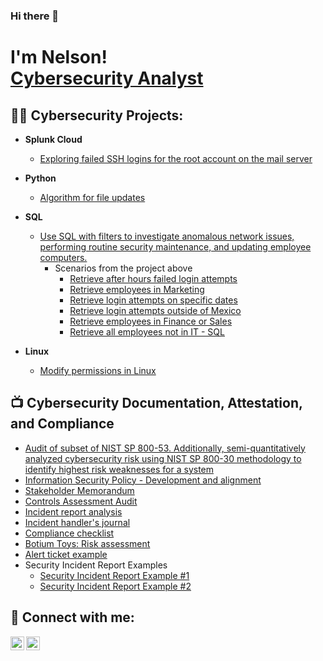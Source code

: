 ### Hi there 👋
<h1>I'm Nelson! <br/><a href="https://www.linkedin.com/in/nelyee/">Cybersecurity Analyst</a>
<h2>👨‍💻 Cybersecurity Projects:</h2>

- <b>Splunk Cloud</b>
  - [Exploring failed SSH logins for the root account on the mail server](https://docs.google.com/document/d/1lkAmrIVgEPSY3kv4p76eX-j4XbHgavO-p1kn3gBQt-4/edit?usp=sharing)
- <b>Python</b>
  - [Algorithm for file updates](https://docs.google.com/document/d/1NOv9R7fozqDdEMyxYJP6-7gEp_l4zcjVGwlVr4fhxNM/edit?usp=sharing&resourcekey=0-pG0pnlBfniU5DJnl_e19xA)
- <b>SQL</b>
  - [Use SQL with filters to investigate anomalous network issues, performing routine security maintenance, and updating employee computers.](https://docs.google.com/document/d/10dp9ROstpZwoaixNTRIdQa7RLpo8dW57S2ynjIXqA5A/edit?usp=sharing&resourcekey=0-AoCVxaEs2fJPavUaRxKXtw)
    - Scenarios from the project above
      - [Retrieve after hours failed login attempts](https://docs.google.com/document/d/1icDHv8XoqGr9scf8GRf-5PVMpl_NPMeR8nVbtb_KvrQ/edit?usp=sharing)
      - [Retrieve employees in Marketing](https://docs.google.com/document/d/17_gCmiIIDLr1LrI1G2NOt74_42DhJCCVxmvTzQyMQgs/edit?usp=sharing)
      - [Retrieve login attempts on specific dates](https://docs.google.com/document/d/1_K4XhbzZtpHTLMME1ZkT6MGExVZOoKzwTNZCWVqoS_I/edit?usp=sharing)
      - [Retrieve login attempts outside of Mexico](https://docs.google.com/document/d/1zsNNJEV6vUO1EugtMIHsknZZE63llqPdtLrK6tedmgI/edit?usp=sharing)
      - [Retrieve employees in Finance or Sales](https://docs.google.com/document/d/1D2zw15MILEvRYNAigqdlnrj2dXBPm8KFvk0H7-friYg/edit?usp=sharing)
      - [Retrieve all employees not in IT - SQL](https://docs.google.com/document/d/1hK4RUEOa6fdgSNf3KYy47VsukzvWnd34ReGswa-9O94/edit?usp=sharing)
      
- <b>Linux</b>
  - [Modify permissions in Linux](https://docs.google.com/document/d/1kVS_5TpkiafxLAkfq-GObDfZdbJYqe7LQFq5tZuFMuU/edit?usp=sharing)


<h2>📺 Cybersecurity Documentation, Attestation, and Compliance</h2>

- [Audit of subset of NIST SP 800-53.  Additionally, semi-quantitatively analyzed cybersecurity risk using NIST SP 800-30 methodology to identify highest risk weaknesses for a system](https://docs.google.com/spreadsheets/d/1h0ZStwiulrLdzXqUP-eP6D1I_I8w4DAs/edit?usp=sharing&ouid=102752259941615168652&rtpof=true&sd=true)
- [Information Security Policy - Development and alignment](https://docs.google.com/document/d/1NaB0igyTwkY6zcb5EJgls2wEasjr-Xz-tHhGSmftTis/edit?usp=sharing)
- [Stakeholder Memorandum](https://docs.google.com/document/d/1_Vtx1TOgfYqU-9eL3r-oEMEGI6JusvRtqe8FUMJq2Gk/edit?usp=sharing&resourcekey=0-VRDqtIa35Xpgs9gLmnJC2w)
- [Controls Assessment Audit](https://docs.google.com/document/d/1yUghME6BA8b3WN8bX5Fgabv-MmY25hAJAg3BaS9RlgY/edit?resourcekey=0-rO_4id0aO_2fbp0Tae1U2Q#heading=h.xy3nd6nrz8di)
- [Incident report analysis](https://docs.google.com/document/d/1jFDhYpf8Uv4wQtP6rpGotUp6NVMuPpGwCjjfCyknTOI/edit?usp=sharing)
- [Incident handler's journal](https://docs.google.com/document/d/1wnoXvJcuG9LPYg6dE98Hkoj551Bp00iGfSjJzNmHq10/edit?usp=sharing&resourcekey=0-7htsWlT5l_Ulyyl-MW_cpQ)
- [Compliance checklist](https://docs.google.com/document/d/1CJhfkG8KuEdLis_l58rSHCNZcRm6yBx0RFbAzJwPDIQ/edit?usp=sharing)
- [Botium Toys: Risk assessment](https://docs.google.com/document/d/1Bghn35sso9eMAR7MA2-ZprzgQkdgA0pFD9KKTprfkIQ/edit?usp=sharing)
- [Alert ticket example](https://docs.google.com/document/d/1ijOyvI_QvNoFosF37NcbA4N1ia19xpRGF0Nn_kDB5y4/edit?usp=sharing)
- Security Incident Report Examples
    -  [Security Incident Report Example #1](https://docs.google.com/document/d/1QMFXvXJm7lNwTsZsU3cTRU3xE8Jqf1KkBBhK6VNT3Rg/edit?usp=sharing&resourcekey=0-xrQ1ya2QydFYCMKVUj_vuA)
    -  [Security Incident Report Example #2](https://docs.google.com/document/d/1eynfKDzC8SXlRNYv4IoVLaEckwV7R8NrTM5CfykuA88/edit?usp=sharing&resourcekey=0-5jHYbo2RXvLsTiyIhZ9mHQ)


<h2> 🤳 Connect with me:</h2>


[<img align="left" alt="NelsonYee | LinkedIn" width="22px" src="https://cdn.jsdelivr.net/npm/simple-icons@v3/icons/linkedin.svg" />][linkedin]
[<img align="left" alt="acadopia | Github" width="22px" src="https://cdn.jsdelivr.net/npm/simple-icons@v3/icons/github.svg" />][github]



[linkedin]: https://linkedin.com/in/nelyee
[github]: https://www.instagram.com/acadopia/



<!--
**acadopia/acadopia** is a ✨ _special_ ✨ repository because its `README.md` (this file) appears on your GitHub profile.

Here are some ideas to get you started:

- 🔭 I’m currently working on ...
- 🌱 I’m currently learning ...
- 👯 I’m looking to collaborate on ...
- 🤔 I’m looking for help with ...
- 💬 Ask me about ...
- 📫 How to reach me: ...
- 😄 Pronouns: ...
- ⚡ Fun fact: ...
-->
